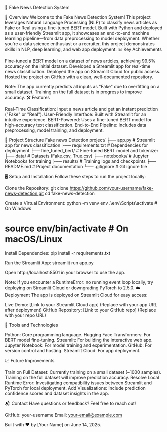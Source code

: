📰 Fake News Detection System

🚀 Overview
Welcome to the Fake News Detection System! This project leverages Natural Language Processing (NLP) to classify news articles as Fake or Real using a fine-tuned BERT model. Built with Python and deployed as a user-friendly Streamlit app, it showcases an end-to-end machine learning pipeline—from data preprocessing to model deployment. Whether you're a data science enthusiast or a recruiter, this project demonstrates skills in NLP, deep learning, and web app deployment.
📊 Key Achievements

Fine-tuned a BERT model on a dataset of news articles, achieving 99.5% accuracy on the initial dataset.
Developed a Streamlit app for real-time news classification.
Deployed the app on Streamlit Cloud for public access.
Hosted the project on GitHub with a clean, well-documented repository.

Note: The app currently predicts all inputs as "Fake" due to overfitting on a small dataset. Training on the full dataset is in progress to improve accuracy.
🛠️ Features

Real-Time Classification: Input a news article and get an instant prediction ("Fake" or "Real").
User-Friendly Interface: Built with Streamlit for an intuitive experience.
BERT-Powered: Uses a fine-tuned BERT model for high-accuracy text classification.
End-to-End Pipeline: Includes data preprocessing, model training, and deployment.

📂 Project Structure
Fake news Detection project/
├── app.py                  # Streamlit app for news classification
├── requirements.txt        # Dependencies for deployment
├── fine_tuned_bert/        # Fine-tuned BERT model and tokenizer
├── data/                   # Datasets (Fake.csv, True.csv)
├── notebooks/              # Jupyter Notebooks for training
├── results/                # Training logs and checkpoints
├── README.md               # Project documentation
└── .gitignore              # Git ignore file

🖥️ Setup and Installation
Follow these steps to run the project locally:

Clone the Repository:
git clone https://github.com/your-username/fake-news-detection.git
cd fake-news-detection


Create a Virtual Environment:
python -m venv env
.\env\Scripts\activate  # On Windows
# source env/bin/activate  # On macOS/Linux


Install Dependencies:
pip install -r requirements.txt


Run the Streamlit App:
streamlit run app.py


Open http://localhost:8501 in your browser to use the app.



Note: If you encounter a RuntimeError: no running event loop locally, try deploying on Streamlit Cloud or downgrading PyTorch to 2.5.0.
☁️ Deployment
The app is deployed on Streamlit Cloud for easy access:

Live Demo: [Link to your Streamlit Cloud app] (Replace with your app URL after deployment)
GitHub Repository: [Link to your GitHub repo] (Replace with your repo URL)

🔧 Tools and Technologies

Python: Core programming language.
Hugging Face Transformers: For BERT model fine-tuning.
Streamlit: For building the interactive web app.
Jupyter Notebook: For model training and experimentation.
GitHub: For version control and hosting.
Streamlit Cloud: For app deployment.

📈 Future Improvements

Train on Full Dataset: Currently training on a small dataset (~1000 samples). Training on the full dataset will improve prediction accuracy.
Resolve Local Runtime Error: Investigating compatibility issues between Streamlit and PyTorch for local deployment.
Add Visualizations: Include prediction confidence scores and dataset insights in the app.

📬 Contact
Have questions or feedback? Feel free to reach out!

GitHub: your-username
Email: your-email@example.com


Built with ❤️ by [Your Name] on June 14, 2025.
